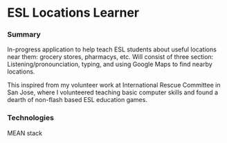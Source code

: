 # ESL Locations Learner

### Summary
In-progress application to help teach ESL students about useful locations near them: grocery stores, pharmacys, etc.
Will consist of three section: Listening/pronounciation, typing, and using Google Maps to find nearby locations.

This inspired from my volunteer work at International Rescue Committee in San Jose, where I volunteered teaching basic computer skills and found a dearth of non-flash based ESL education games.

### Technologies
MEAN stack
